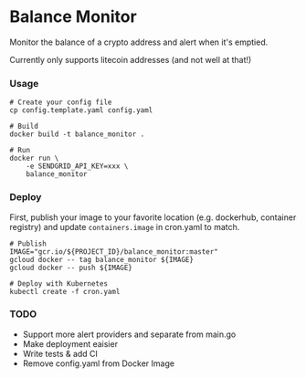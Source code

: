 Balance Monitor
===============

Monitor the balance of a crypto address and alert when it's emptied. 

Currently only supports litecoin addresses (and not well at that!)

### Usage 

```shell
# Create your config file 
cp config.template.yaml config.yaml 

# Build 
docker build -t balance_monitor . 

# Run 
docker run \
    -e SENDGRID_API_KEY=xxx \ 
    balance_monitor
``` 


### Deploy

First, publish your image to your favorite location (e.g. dockerhub, container registry) and update `containers.image` in cron.yaml to match.

```shell 
# Publish 
IMAGE="gcr.io/${PROJECT_ID}/balance_monitor:master"
gcloud docker -- tag balance_monitor ${IMAGE}
gcloud docker -- push ${IMAGE}

# Deploy with Kubernetes
kubectl create -f cron.yaml
```

### TODO

* Support more alert providers and separate from main.go
* Make deployment eaisier
* Write tests & add CI 
* Remove config.yaml from Docker Image